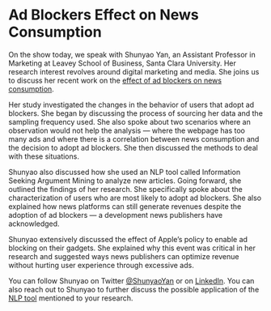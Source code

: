 # Ad Blockers Effect on News Consumption

On the show today, we speak with Shunyao Yan, an Assistant Professor in Marketing at Leavey School of Business, Santa Clara University. Her research interest revolves around digital marketing and media. She joins us to discuss her recent work on the [effect of ad blockers on news consumption](https://journals.sagepub.com/doi/10.1177/00222437221076160).

Her study investigated the changes in the behavior of users that adopt ad blockers. She began by discussing the process of sourcing her data and the sampling frequency used. She also spoke about two scenarios where an observation would not help the analysis — where the webpage has too many ads and where there is a correlation between news consumption and the decision to adopt ad blockers. She then discussed the methods to deal with these situations. 

Shunyao also discussed how she used an NLP tool called Information Seeking Argument Mining to analyze new articles. Going forward, she outlined the findings of her research. She specifically spoke about the characterization of users who are most likely to adopt ad blockers. She also explained how news platforms can still generate revenues despite the adoption of ad blockers — a development news publishers have acknowledged.

Shunyao extensively discussed the effect of Apple’s policy to enable ad blocking on their gadgets. She explained why this event was critical in her research and suggested ways news publishers can optimize revenue without hurting user experience through excessive ads. 

You can follow Shunyao on Twitter [@ShunyaoYan](https://twitter.com/ShunyaoYan) or on [LinkedIn](https://www.linkedin.com/in/shunyao-yan-142b8b158/). You can also reach out to Shunyao to further discuss the possible application of the [NLP tool](https://www.argumentsearch.com/) mentioned to your research.
